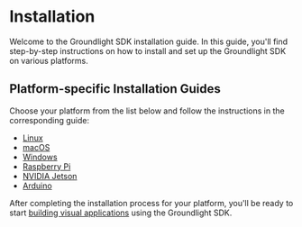 # Installation

Welcome to the Groundlight SDK installation guide. In this guide, you'll find step-by-step instructions on how to install and set up the Groundlight SDK on various platforms.

## Platform-specific Installation Guides

Choose your platform from the list below and follow the instructions in the corresponding guide:

- [Linux](linux-windows-mac.md)
- [macOS](linux-windows-mac.md)
- [Windows](linux-windows-mac.md)
- [Raspberry Pi](raspberry-pi-jetson.md)
- [NVIDIA Jetson](raspberry-pi-jetson.md)
- [Arduino](https://github.com/groundlight/esp32cam)

After completing the installation process for your platform, you'll be ready to start [building visual applications](/docs/building-applications/) using the Groundlight SDK.

